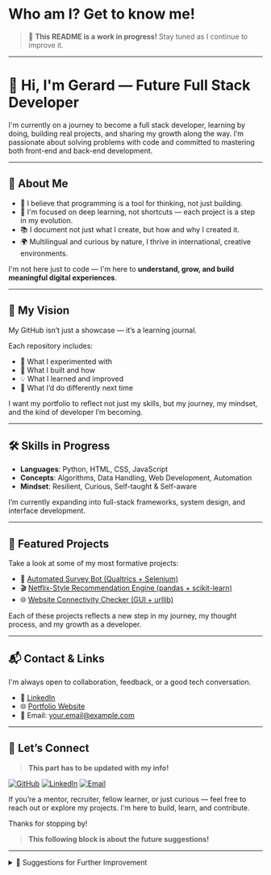 # Who am I? Get to know me!

> 🚧 **This README is a work in progress!** Stay tuned as I continue to improve it.

---


# 👋 Hi, I'm Gerard — Future Full Stack Developer

I'm currently on a journey to become a full stack developer, learning by doing, building real projects, and sharing my growth along the way. I’m passionate about solving problems with code and committed to mastering both front-end and back-end development.

---

## 🧠 About Me

- 🧩 I believe that programming is a tool for thinking, not just building.
- 🎯 I'm focused on deep learning, not shortcuts — each project is a step in my evolution.
- 📚 I document not just what I create, but how and why I created it.
- 🌍 Multilingual and curious by nature, I thrive in international, creative environments.

I'm not here just to code — I'm here to **understand, grow, and build meaningful digital experiences**.

---

## 🚀 My Vision

My GitHub isn’t just a showcase — it’s a learning journal.

Each repository includes:
- 🧪 What I experimented with
- 🧱 What I built and how
- 💡 What I learned and improved
- 🔁 What I’d do differently next time

I want my portfolio to reflect not just my skills, but my journey, my mindset, and the kind of developer I’m becoming.

---

## 🛠️ Skills in Progress

- **Languages**: Python, HTML, CSS, JavaScript  
- **Concepts**: Algorithms, Data Handling, Web Development, Automation  
- **Mindset**: Resilient, Curious, Self-taught & Self-aware

I’m currently expanding into full-stack frameworks, system design, and interface development.

---

## 📁 Featured Projects

Take a look at some of my most formative projects:
- 🔄 [Automated Survey Bot (Qualtrics + Selenium)](link)  
- 🎬 [Netflix-Style Recommendation Engine (pandas + scikit-learn)](link)  
- 🌐 [Website Connectivity Checker (GUI + urllib)](link)

Each of these projects reflects a new step in my journey, my thought process, and my growth as a developer.

---

## 📬 Contact & Links

I'm always open to collaboration, feedback, or a good tech conversation.

- 💼 [LinkedIn](https://www.linkedin.com/in/yourprofile)  
- 🌐 [Portfolio Website](https://yourwebsite.com)  
- 📧 Email: your.email@example.com

---

## 🔗 Let’s Connect
>  **This part has to be updated with my info!**

[![GitHub](https://img.shields.io/badge/GitHub-000?style=for-the-badge&logo=github&logoColor=white)](https://github.com/yourgithub)
[![LinkedIn](https://img.shields.io/badge/LinkedIn-0077B5?style=for-the-badge&logo=linkedin&logoColor=white)](https://linkedin.com/in/yourlinkedin)
[![Email](https://img.shields.io/badge/Email-D14836?style=for-the-badge&logo=gmail&logoColor=white)](mailto:your.email@example.com)

If you’re a mentor, recruiter, fellow learner, or just curious — feel free to reach out or explore my projects. I'm here to build, learn, and contribute.

Thanks for stopping by!

>  **This following block is about the future suggestions!**
---

<details>
<summary>📝 Suggestions for Further Improvement</summary>

> 🧪 *These are notes for myself to improve this README and portfolio over time. This section is private for now, but will help guide the evolution of this page.*

- **Fill in Real Links:**  
  Replace the placeholder links (LinkedIn, Portfolio, email, project URLs) with your actual URLs when you're ready.

- **Project Details:**  
  Add one-sentence summaries for each project, focusing on what makes them interesting or what you learned.

- **Skill Level Indicators:**  
  Use emojis, badges, or plain text to indicate your current level of comfort or proficiency with each skill.

- **Visuals:**  
  Include a profile picture, banner, or project screenshots to make the page more visually engaging.

- **Keep It Updated:**  
  As you complete new projects or learn new technologies, update this README to reflect your growth.

---

> ✅ *Your README is already professional, authentic, and inviting. With just a few personal touches, it can become a powerful portfolio centerpiece.*

</details>



